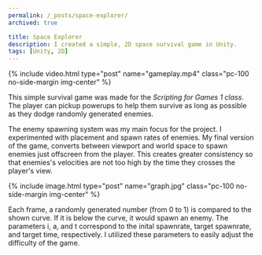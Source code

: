 ```yaml
---
permalink: /_posts/space-explorer/
archived: true

title: Space Explorer
description: I created a simple, 2D space survival game in Unity.
tags: [Unity, 2D]
---
```


{% include video.html type="post" name="gameplay.mp4" class="pc-100 no-side-margin img-center" %}

This simple survival game was made for the _Scripting for Games 1 class_. The player can pickup powerups to help them survive as long as possible as they dodge randomly generated enemies.

The enemy spawning system was my main focus for the project. I experimented with placement and spawn rates of enemies. My final version of the game, converts between viewport and world space to spawn enemies just offscreen from the player. This creates greater consistency so that enemies's velocities are not too high by the time they crosses the player's view.

{% include image.html type="post" name="graph.jpg" class="pc-100 no-side-margin img-center" %}

Each frame, a randomly generated number (from 0 to 1) is compared to the shown curve. If it is below the curve, it would spawn an enemy. The parameters i, a, and t correspond to the inital spawnrate, target spawnrate, and target time, respectively. I utilized these parameters to easily adjust the difficulty of the game.
